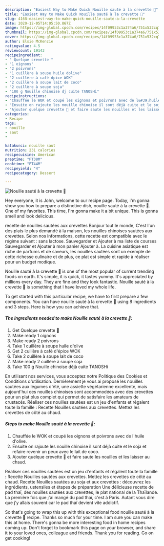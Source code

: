 ```yaml
---
description: "Easiest Way to Make Quick Nouille sauté à la crevette 🦐"
title: "Easiest Way to Make Quick Nouille sauté à la crevette 🦐"
slug: 4168-easiest-way-to-make-quick-nouille-saute-a-la-crevette
date: 2020-12-05T14:05:50.867Z
image: https://img-global.cpcdn.com/recipes/14f09953c1a374a6/751x532cq70/nouille-saute-a-la-crevette-🦐-photo-principale-de-la-recette.jpg
thumbnail: https://img-global.cpcdn.com/recipes/14f09953c1a374a6/751x532cq70/nouille-saute-a-la-crevette-🦐-photo-principale-de-la-recette.jpg
cover: https://img-global.cpcdn.com/recipes/14f09953c1a374a6/751x532cq70/nouille-saute-a-la-crevette-🦐-photo-principale-de-la-recette.jpg
author: Elsie McKenzie
ratingvalue: 4.5
reviewcount: 19143
recipeingredient:
- " Quelque crevette "
- "1 oignons"
- "2 poivrons"
- "1 cuillère à soupe huile dolive"
- "2 cuillère à café dpice WOK"
- "2 cuillère à soupe lait de coco"
- "2 cuillère à soupe soja"
- "100 g Nouille chinoise dj cuite TANOSHi"
recipeinstructions:
- "Chauffée le WOK et coupé les oignons et poivrons avec de l&#39;huile d&#39;olive."
- "Ensuite on rajoute les nouille chinoise il sont déjà cuite et le soja et refaire revenir un peux avec le lait de coco."
- "Ajouter quelque crevette 🦐 et faire saute les nouilles et les laisser au chaud."
categories:
- Recipe
tags:
- nouille
- saut
- 

katakunci: nouille saut  
nutrition: 231 calories
recipecuisine: American
preptime: "PT38M"
cooktime: "PT44M"
recipeyield: "4"
recipecategory: Dessert

---
```



![Nouille sauté à la crevette 🦐](https://img-global.cpcdn.com/recipes/14f09953c1a374a6/751x532cq70/nouille-saute-a-la-crevette-🦐-photo-principale-de-la-recette.jpg)

Hey everyone, it is John, welcome to our recipe page. Today, I'm gonna show you how to prepare a distinctive dish, nouille sauté à la crevette 🦐. One of my favorites. This time, I'm gonna make it a bit unique. This is gonna smell and look delicious.

recette de nouilles sautées aux crevettes Bonjour tout le monde, C&#39;est l&#39;un des plats le plus demandé à la maison, les nouilles chinoises sautées aux crevettes. Selon nos informations, cette recette est compatible avec le régime suivant : sans lactose. Sauvegarder et Ajouter à ma liste de courses Sauvegarder et Ajouter à mon panier Ajouter à. La cuisine asiatique est riche de parfums et de saveurs, les nouilles sautées sont un exemple de cette richesse culinaire et de plus, ce plat est simple et rapide à réaliser pour un budget modique.

Nouille sauté à la crevette 🦐 is one of the most popular of current trending foods on earth. It's simple, it is quick, it tastes yummy. It's appreciated by millions every day. They are fine and they look fantastic. Nouille sauté à la crevette 🦐 is something that I have loved my whole life.


To get started with this particular recipe, we have to first prepare a few components. You can have nouille sauté à la crevette 🦐 using 8 ingredients and 3 steps. Here is how you can achieve that.

<!--inarticleads1-->

##### The ingredients needed to make Nouille sauté à la crevette 🦐:

1. Get  Quelque crevette 🦐
1. Make ready 1 oignons
1. Make ready 2 poivrons
1. Take 1 cuillère à soupe huile d&#39;olive
1. Get 2 cuillère à café d&#39;épice WOK
1. Take 2 cuillère à soupe lait de coco
1. Make ready 2 cuillère à soupe soja
1. Take 100 g Nouille chinoise déjà cuite TANOSHi


En utilisant nos services, vous acceptez notre Politique des Cookies et Conditions d&#39;utilisation. Dernièrement je vous ai proposé les nouilles sautées aux légumes d&#39;été, une assiette végétarienne excellente, mais aujourd&#39;hui ces nouilles chinoises sont accommodées avec des crevettes pour un plat plus complet qui permet de satisfaire les amateurs de crustacés. Réaliser ces nouilles sautées est un jeu d&#39;enfants et régalent toute la famille : Recette Nouilles sautées aux crevettes. Mettez les crevettes de côté au chaud. 

<!--inarticleads2-->

##### Steps to make Nouille sauté à la crevette 🦐:

1. Chauffée le WOK et coupé les oignons et poivrons avec de l&#39;huile d&#39;olive.
1. Ensuite on rajoute les nouille chinoise il sont déjà cuite et le soja et refaire revenir un peux avec le lait de coco.
1. Ajouter quelque crevette 🦐 et faire saute les nouilles et les laisser au chaud.


Réaliser ces nouilles sautées est un jeu d&#39;enfants et régalent toute la famille : Recette Nouilles sautées aux crevettes. Mettez les crevettes de côté au chaud. Recette Nouilles sautées au soja et aux crevettes : découvrez les ingrédients, ustensiles et étapes de préparation Une délicieuse recette de pad thaï, des nouilles sautées aux crevettes, le plat national de la Thaïlande. La première fois que j&#39;ai mangé du pad thaï, c&#39;est à Paris. Autant vous dire que j&#39;y allais souvent car le pad thaï devient vite addictif. 

So that's going to wrap this up with this exceptional food nouille sauté à la crevette 🦐 recipe. Thanks so much for your time. I am sure you can make this at home. There's gonna be more interesting food in home recipes coming up. Don't forget to bookmark this page on your browser, and share it to your loved ones, colleague and friends. Thank you for reading. Go on get cooking!
